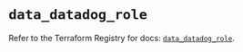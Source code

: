 # `data_datadog_role`

Refer to the Terraform Registry for docs: [`data_datadog_role`](https://registry.terraform.io/providers/datadog/datadog/3.37.0/docs/data-sources/role).

